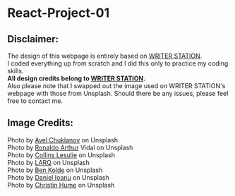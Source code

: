 # React-Project-01

## Disclaimer:
The design of this webpage is entirely based on [WRITER STATION](https://writer-station.com/).  
I coded everything up from scratch and I did this only to practice my coding skills.  
**All design credits belong to [WRITER STATION](https://writer-station.com/).**  
Also please note that I swapped out the image used on WRITER STATION's  webpage with those from Unsplash. Should there be any issues, please feel free to contact me.  

## Image Credits:
Photo by [Avel Chuklanov](https://unsplash.com/@chuklanov) on Unsplash  
Photo by [Ronaldo Arthur](https://unsplash.com/@ronaldoav) Vidal on Unsplash  
Photo by [Collins Lesulie](https://unsplash.com/@clesulie) on Unsplash  
Photo by [LARQ](https://unsplash.com/@livelarq) on Unsplash  
Photo by [Ben Kolde](https://unsplash.com/@benkolde) on Unsplash  
Photo by [Daniel Ioanu](https://unsplash.com/@d3n1el) on Unsplash  
Photo by [Christin Hume](https://unsplash.com/@christinhumephoto) on Unsplash
